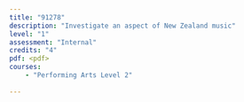 ```yaml
---
title: "91278"
description: "Investigate an aspect of New Zealand music"
level: "1"
assessment: "Internal"
credits: "4"
pdf: <pdf>
courses:
    - "Performing Arts Level 2"
    
---
```

